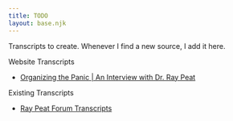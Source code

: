 ```yaml
---
title: TODO
layout: base.njk
---
```


Transcripts to create. Whenever I find a new source, I add it here.

Website Transcripts

- [Organizing the Panic | An Interview with Dr. Ray Peat](https://raypeatinsight.wordpress.com/2015/01/29/organizing-the-panic-an-interview-with-dr-ray-peat/)

Existing Transcripts

- [Ray Peat Forum Transcripts](https://raypeatforum.com/community/categories/interview-transcripts.317/)